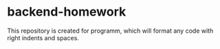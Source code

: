 # backend-homework

This repository is created for programm, which will format any code with right indents and spaces.
